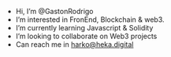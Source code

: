 - Hi, I’m @GastonRodrigo
- I’m interested in FronEnd, Blockchain & web3.
- I’m currently learning Javascript & Solidity
- I’m looking to collaborate on Web3 projects
- Can reach me in harko@heka.digital

<!---
GastonRodrigo/GastonRodrigo is a ✨ special ✨ repository because its `README.md` (this file) appears on your GitHub profile.
You can click the Preview link to take a look at your changes.
--->
